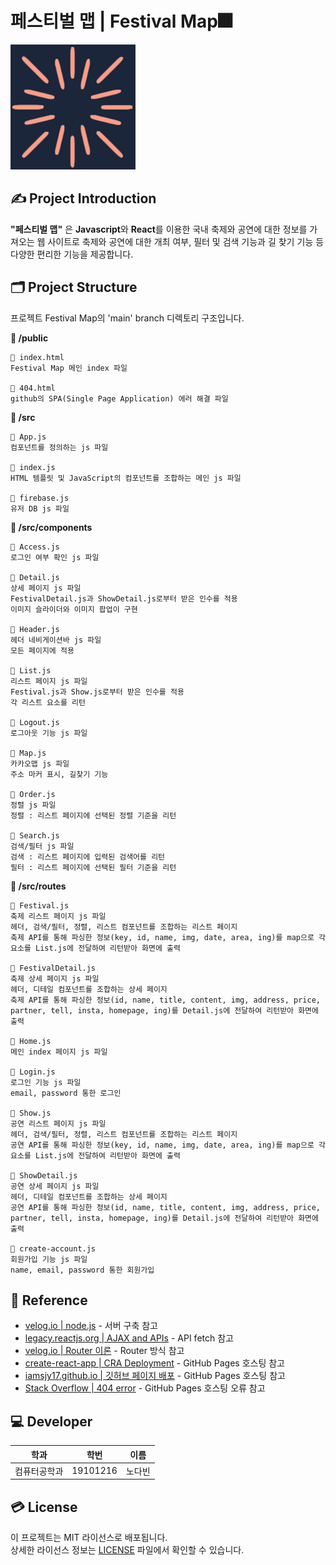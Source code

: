 # 페스티벌 맵 | Festival Map🎆
<img alt = "페스티벌맵로고" src="https://github.com/nodb/FestivalMap/blob/main/public/logo512.png" width="200">

## ✍ Project Introduction
**"페스티벌 맵"** 은 **Javascript**와 **React**를 이용한 국내 축제와 공연에 대한 정보를 가져오는 웹 사이트로 축제와 공연에 대한 개최 여부, 필터 및 검색 기능과 길 찾기 기능 등 다양한 편리한 기능을 제공합니다.

## 🗂️ Project Structure
프로젝트 Festival Map의 'main' branch 디렉토리 구조입니다.

**📁 /public**
```
📄 index.html
Festival Map 메인 index 파일

📄 404.html
github의 SPA(Single Page Application) 에러 해결 파일
```
**📁 /src**
```
📄 App.js
컴포넌트를 정의하는 js 파일

📄 index.js
HTML 템플릿 및 JavaScript의 컴포넌트를 조합하는 메인 js 파일

📄 firebase.js
유저 DB js 파일
```
**📁 /src/components**
```
📄 Access.js
로그인 여부 확인 js 파일

📄 Detail.js
상세 페이지 js 파일
FestivalDetail.js과 ShowDetail.js로부터 받은 인수를 적용
이미지 슬라이더와 이미지 팝업이 구현

📄 Header.js
헤더 네비게이션바 js 파일
모든 페이지에 적용

📄 List.js
리스트 페이지 js 파일
Festival.js과 Show.js로부터 받은 인수를 적용
각 리스트 요소를 리턴

📄 Logout.js
로그아웃 기능 js 파일

📄 Map.js
카카오맵 js 파일
주소 마커 표시, 길찾기 기능

📄 Order.js
정렬 js 파일
정렬 : 리스트 페이지에 선택된 정렬 기준을 리턴

📄 Search.js
검색/필터 js 파일
검색 : 리스트 페이지에 입력된 검색어를 리턴
필터 : 리스트 페이지에 선택된 필터 기준을 리턴

```
**📁 /src/routes**
```
📄 Festival.js
축제 리스트 페이지 js 파일
헤더, 검색/필터, 정렬, 리스트 컴포넌트를 조합하는 리스트 페이지
축제 API를 통해 파싱한 정보(key, id, name, img, date, area, ing)를 map으로 각 요소를 List.js에 전달하여 리턴받아 화면에 출력

📄 FestivalDetail.js
축제 상세 페이지 js 파일
헤더, 디테일 컴포넌트를 조합하는 상세 페이지
축제 API를 통해 파싱한 정보(id, name, title, content, img, address, price, partner, tell, insta, homepage, ing)를 Detail.js에 전달하여 리턴받아 화면에 출력

📄 Home.js
메인 index 페이지 js 파일

📄 Login.js
로그인 기능 js 파일
email, password 통한 로그인

📄 Show.js
공연 리스트 페이지 js 파일
헤더, 검색/필터, 정렬, 리스트 컴포넌트를 조합하는 리스트 페이지
공연 API를 통해 파싱한 정보(key, id, name, img, date, area, ing)를 map으로 각 요소를 List.js에 전달하여 리턴받아 화면에 출력

📄 ShowDetail.js
공연 상세 페이지 js 파일
헤더, 디테일 컴포넌트를 조합하는 상세 페이지
공연 API를 통해 파싱한 정보(id, name, title, content, img, address, price, partner, tell, insta, homepage, ing)를 Detail.js에 전달하여 리턴받아 화면에 출력

📄 create-account.js
회원가입 기능 js 파일
name, email, password 통한 회원가입
```

## 🔗 Reference
- [velog.io | node.js](https://velog.io/@choi46910/node.js-API-%EC%84%9C%EB%B2%84-%EA%B5%AC%EC%B6%95-%EA%B8%B0%EC%B4%88) - 서버 구축 참고
- [legacy.reactjs.org | AJAX and APIs](https://legacy.reactjs.org/docs/faq-ajax.html) - API fetch 참고
- [velog.io | Router 이론](https://velog.io/@lllen/react-router) - Router 방식 참고
- [create-react-app | CRA Deployment](https://create-react-app.dev/docs/deployment/#notes-on-client-side-routing) - GitHub Pages 호스팅 참고
- [iamsjy17.github.io | 깃허브 페이지 배포](https://iamsjy17.github.io/react/2018/11/04/githubpage-SPA.html) - GitHub Pages 호스팅 참고
- [Stack Overflow | 404 error](https://stackoverflow.com/questions/46056414/getting-404-for-links-with-create-react-app-deployed-to-github-pages) - GitHub Pages 호스팅 오류 참고

## ‍💻 Developer

| 학과         | 학번     | 이름   |
| ------------ | -------- | ------ |
| 컴퓨터공학과 | 19101216 | 노다빈 |

## 💳 License

이 프로젝트는 MIT 라이선스로 배포됩니다.  
상세한 라이선스 정보는 [LICENSE](https://github.com/nodb/FestivalMap/blob/main/LICENSE.txt) 파일에서 확인할 수 있습니다.
